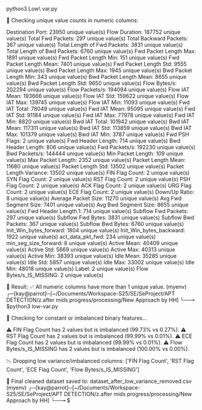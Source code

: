 python3 Low\ var.py 

🔎 Checking unique value counts in numeric columns:

Destination Port: 23950 unique value(s)
Flow Duration: 187752 unique value(s)
Total Fwd Packets: 297 unique value(s)
Total Backward Packets: 367 unique value(s)
Total Length of Fwd Packets: 3831 unique value(s)
Total Length of Bwd Packets: 6760 unique value(s)
Fwd Packet Length Max: 1891 unique value(s)
Fwd Packet Length Min: 151 unique value(s)
Fwd Packet Length Mean: 7401 unique value(s)
Fwd Packet Length Std: 9555 unique value(s)
Bwd Packet Length Max: 1945 unique value(s)
Bwd Packet Length Min: 343 unique value(s)
Bwd Packet Length Mean: 8655 unique value(s)
Bwd Packet Length Std: 9650 unique value(s)
Flow Bytes/s: 202294 unique value(s)
Flow Packets/s: 194094 unique value(s)
Flow IAT Mean: 193666 unique value(s)
Flow IAT Std: 159622 unique value(s)
Flow IAT Max: 139745 unique value(s)
Flow IAT Min: 11093 unique value(s)
Fwd IAT Total: 78049 unique value(s)
Fwd IAT Mean: 95095 unique value(s)
Fwd IAT Std: 91184 unique value(s)
Fwd IAT Max: 77978 unique value(s)
Fwd IAT Min: 8820 unique value(s)
Bwd IAT Total: 101942 unique value(s)
Bwd IAT Mean: 117311 unique value(s)
Bwd IAT Std: 113859 unique value(s)
Bwd IAT Max: 101379 unique value(s)
Bwd IAT Min: 3787 unique value(s)
Fwd PSH Flags: 2 unique value(s)
Fwd Header Length: 714 unique value(s)
Bwd Header Length: 806 unique value(s)
Fwd Packets/s: 192230 unique value(s)
Bwd Packets/s: 144444 unique value(s)
Min Packet Length: 109 unique value(s)
Max Packet Length: 2352 unique value(s)
Packet Length Mean: 11680 unique value(s)
Packet Length Std: 13502 unique value(s)
Packet Length Variance: 13502 unique value(s)
FIN Flag Count: 2 unique value(s)
SYN Flag Count: 2 unique value(s)
RST Flag Count: 2 unique value(s)
PSH Flag Count: 2 unique value(s)
ACK Flag Count: 2 unique value(s)
URG Flag Count: 2 unique value(s)
ECE Flag Count: 2 unique value(s)
Down/Up Ratio: 8 unique value(s)
Average Packet Size: 11270 unique value(s)
Avg Fwd Segment Size: 7401 unique value(s)
Avg Bwd Segment Size: 8655 unique value(s)
Fwd Header Length.1: 714 unique value(s)
Subflow Fwd Packets: 297 unique value(s)
Subflow Fwd Bytes: 3831 unique value(s)
Subflow Bwd Packets: 367 unique value(s)
Subflow Bwd Bytes: 6760 unique value(s)
Init_Win_bytes_forward: 1804 unique value(s)
Init_Win_bytes_backward: 1922 unique value(s)
act_data_pkt_fwd: 234 unique value(s)
min_seg_size_forward: 8 unique value(s)
Active Mean: 40409 unique value(s)
Active Std: 5669 unique value(s)
Active Max: 40313 unique value(s)
Active Min: 38393 unique value(s)
Idle Mean: 35285 unique value(s)
Idle Std: 5857 unique value(s)
Idle Max: 33002 unique value(s)
Idle Min: 48018 unique value(s)
Label: 2 unique value(s)
Flow Bytes/s_IS_MISSING: 2 unique value(s)

🧹 Result:
✅ All numeric columns have more than 1 unique value.
(myenv) ┌─[kay@parrot]─[~/Documents/Workspace-S25/SE/SeProject/APT DETECTION/z.after mids progress/processing/New Approach by HH]
└──╼ $python3 low-var.py 

🧹 Checking for constant or imbalanced binary features...

⚠️ FIN Flag Count has 2 values but is imbalanced (99.73% vs 0.27%).
⚠️ RST Flag Count has 2 values but is imbalanced (99.99% vs 0.01%).
⚠️ ECE Flag Count has 2 values but is imbalanced (99.99% vs 0.01%).
⚠️ Flow Bytes/s_IS_MISSING has 2 values but is imbalanced (100.00% vs 0.00%).

📉 Dropping low variance/imbalanced columns: ['FIN Flag Count', 'RST Flag Count', 'ECE Flag Count', 'Flow Bytes/s_IS_MISSING']

📁 Final cleaned dataset saved to: dataset_after_low_variance_removed.csv
(myenv) ┌─[kay@parrot]─[~/Documents/Workspace-S25/SE/SeProject/APT DETECTION/z.after mids progress/processing/New Approach by HH]
└──╼ $